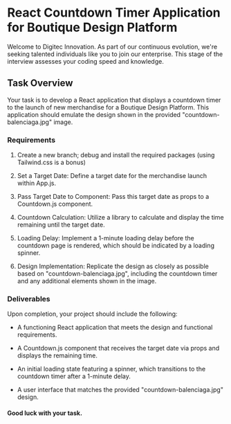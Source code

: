 # React Countdown Timer Application for Boutique Design Platform

Welcome to Digitec Innovation. As part of our continuous evolution, we're seeking talented individuals like you to join our enterprise. This stage of the interview assesses your coding speed and knowledge.

## Task Overview

Your task is to develop a React application that displays a countdown timer to the launch of new merchandise for a Boutique Design Platform. This application should emulate the design shown in the provided "countdown-balenciaga.jpg" image.

### Requirements

1. Create a new branch; debug and install the required packages (using Tailwind.css is a bonus)

3. Set a Target Date: Define a target date for the merchandise launch within App.js.

4. Pass Target Date to Component: Pass this target date as props to a Countdown.js component.

5. Countdown Calculation: Utilize a library to calculate and display the time remaining until the target date.

6. Loading Delay: Implement a 1-minute loading delay before the countdown page is rendered, which should be indicated by a loading spinner.

7. Design Implementation: Replicate the design as closely as possible based on "countdown-balenciaga.jpg", including the countdown timer and any additional elements shown in the image.


### Deliverables

Upon completion, your project should include the following:

* A functioning React application that meets the design and functional requirements.

* A Countdown.js component that receives the target date via props and displays the remaining time.

* An initial loading state featuring a spinner, which transitions to the countdown timer after a 1-minute delay.

* A user interface that matches the provided "countdown-balenciaga.jpg" design.


#### Good luck with your task. 
